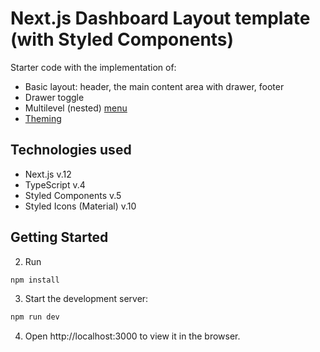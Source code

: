 # Next.js Dashboard Layout template (with Styled Components)

Starter code with the implementation of:

- Basic layout: header, the main content area with drawer, footer
- Drawer toggle
- Multilevel (nested) [menu](#menu)
- [Theming](#theme)

## Technologies used

- Next.js v.12
- TypeScript v.4
- Styled Components v.5
- Styled Icons (Material) v.10

## Getting Started

2. Run

```bash
npm install
```

3. Start the development server:

```bash
npm run dev
```

4. Open http://localhost:3000 to view it in the browser.
